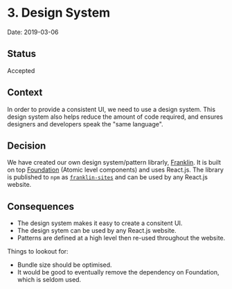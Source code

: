 # 3. Design System

Date: 2019-03-06

## Status

Accepted

## Context

In order to provide a consistent UI, we need to use a design system. This design system also helps reduce the amount of code required, and ensures designers and developers speak the "same language".

## Decision

We have created our own design system/pattern librarly, [Franklin](https://ebi-uniprot.github.io/franklin-sites). It is built on top [Foundation](https://foundation.zurb.com/) (Atomic level components) and uses React.js. The library is published to `npm` as [`franklin-sites`](https://www.npmjs.com/package/franklin-sites) and can be used by any React.js website.

## Consequences

- The design system makes it easy to create a consitent UI.
- The design sytem can be used by any React.js website.
- Patterns are defined at a high level then re-used throughout the website.

Things to lookout for:

- Bundle size should be optimised.
- It would be good to eventually remove the dependency on Foundation, which is seldom used.
